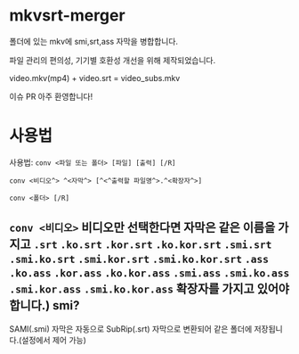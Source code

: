 # mkvsrt-merger
폴더에 있는 mkv에 smi,srt,ass 자막을 병합합니다.

파일 관리의 편의성, 기기별 호환성 개선을 위해 제작되었습니다.

video.mkv(mp4) + video.srt = video_subs.mkv

이슈 PR 아주 환영합니다!


사용법
===
사용법: `conv <파일 또는 폴더> [파일] [출력] [/R]`

`conv <비디오^> ^<자막^> [^<^출력할 파일명^>.^<확장자^>]`

`conv <폴더> [/R]`

`conv <비디오>`
비디오만 선택한다면 자막은 같은 이름을 가지고
`.srt` `.ko.srt` `.kor.srt` `.ko.kor.srt` `.smi.srt` `.smi.ko.srt` `.smi.kor.srt` `.smi.ko.kor.srt`
`.ass` `.ko.ass` `.kor.ass` `.ko.kor.ass`
`.smi.ass` `.smi.ko.ass` `.smi.kor.ass` `.smi.ko.kor.ass` 확장자를 가지고 있어야 합니다.)
smi?
----
SAMI(.smi) 자막은 자동으로 SubRip(.srt) 자막으로 변환되어 같은 폴더에 저장됩니다.(설정에서 제어 가능)
